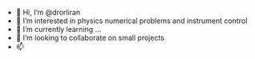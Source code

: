 - 👋 Hi, I’m @drorliran
- 👀 I’m interested in physics numerical problems and instrument control
- 🌱 I’m currently learning ...
- 💞️ I’m looking to collaborate on small projects
- 📫 

<!---
drorliran/drorliran is a ✨ special ✨ repository because its `README.md` (this file) appears on your GitHub profile.
You can click the Preview link to take a look at your changes.
--->
